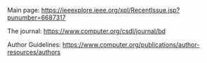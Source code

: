 Main page:
https://ieeexplore.ieee.org/xpl/RecentIssue.jsp?punumber=6687317

The journal:
https://www.computer.org/csdl/journal/bd

Author Guidelines:
https://www.computer.org/publications/author-resources/authors
